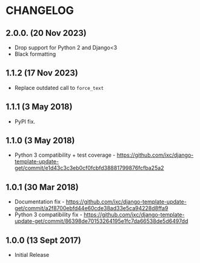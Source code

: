 # CHANGELOG

## 2.0.0. (20 Nov 2023)

- Drop support for Python 2 and Django<3
- Black formatting

## 1.1.2 (17 Nov 2023)

- Replace outdated call to `force_text`


## 1.1.1 (3 May 2018)

- PyPI fix.


## 1.1.0 (3 May 2018)

- Python 3 compatibility + test coverage - https://github.com/ixc/django-template-update-get/commit/e1d43c3c3eb0cf0fcbfd38881799876fcfba25a2


## 1.0.1 (30 Mar 2018)

- Documentation fix - https://github.com/ixc/django-template-update-get/commit/a2f8700ebfd44e60cde38ad33e5ca94228d8ffa9
- Python 3 compatibility fix - https://github.com/ixc/django-template-update-get/commit/86398de70153264195e1fc7da66538de5d6497dd


## 1.0.0 (13 Sept 2017)

- Initial Release
